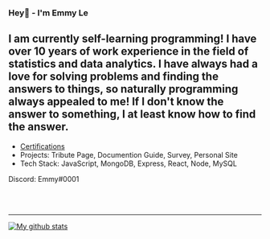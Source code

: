### Hey👋 - I'm Emmy Le

## I am currently self-learning programming! I have over 10 years of work experience in the field of statistics and data analytics. I have always had a love for solving problems and finding the answers to things, so naturally programming always appealed to me! If I don't know the answer to something, I at least know how to find the answer.

- [Certifications](https://www.linkedin.com/in/emilytuyetle/)
- Projects: Tribute Page, Documention Guide, Survey, Personal Site
- Tech Stack: JavaScript, MongoDB, Express, React, Node, MySQL

Discord: Emmy#0001

<br />
<br />

---

[![My github stats](https://github-readme-stats.vercel.app/api?username=EmmyTuyetLe)](https://github.com/anuraghazra/github-readme-stats) 
